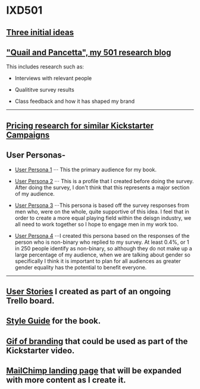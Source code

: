 # IXD501

## [Three initial ideas](https://github.com/Hannah02/major_project_ideas)

## ["Quail and Pancetta", my 501 research blog](hannahsharp.co.uk/blog)

This includes research such as:

* Interviews with relevant people 

* Qualititve survey results

* Class feedback and how it has shaped my brand

---

## [Pricing research for similar Kickstarter Campaigns](https://github.com/Hannah02/PricingResearch)

## User Personas-

* [User Persona 1](/UserProfileElla.png)
⋅⋅⋅ This the primary audience for my book.

* [User Persona 2](/UserProfileNatasha.png)
⋅⋅⋅ This is a profile that I created before doing the survey. After doing the survey, I don't think that this represents a major section of my audience.

* [User Persona 3](/UserProfileJonathan.png)
⋅⋅⋅This persona is based off the survey responses from men who, were on the whole, quite supportive of this idea. I feel that in order to create a more equal playing field within the deisgn industry, we all need to work together so I hope to engage men in my work too. 

* [User Persona 4](/UserProfileSam.png)
⋅⋅⋅I created this persona based on the responses of the person who is non-binary who replied to my survey. At least 0.4%, or 1 in 250 people identify as non-binary, so although they do not make up a large percentage of my audience, when we are talking about gender so specifically I think it is important to plan for all audiences as greater gender equality has the potential to benefit everyone.

---

## [User Stories](https://trello.com/invite/b/wEfYgnus/71248578e93632a045938c2945e8d537/final-year) I created as part of an ongoing Trello board. 

## [Style Guide](/Layout.png) for the book.

## [Gif of branding](___) that could be used as part of the Kickstarter video. 

## [MailChimp landing page](https://mailchi.mp/14e84654482b/makeyourmark) that will be expanded with more content as I create it.
